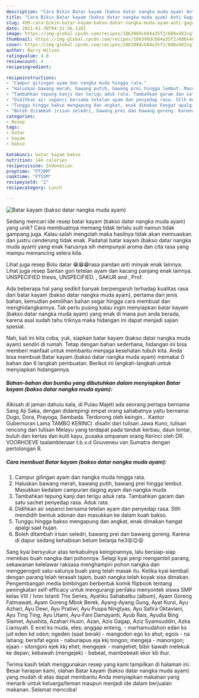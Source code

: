 ```yaml
---
description: "Cara Bikin Batar kayam (bakso datar nangka muda ayam) Anti Gagal"
title: "Cara Bikin Batar kayam (bakso datar nangka muda ayam) Anti Gagal"
slug: 499-cara-bikin-batar-kayam-bakso-datar-nangka-muda-ayam-anti-gagal
date: 2021-01-30T04:31:56.116Z
image: https://img-global.cpcdn.com/recipes/186398dcb84a35f2/680x482cq70/batar-kayam-bakso-datar-nangka-muda-ayam-foto-resep-utama.jpg
thumbnail: https://img-global.cpcdn.com/recipes/186398dcb84a35f2/680x482cq70/batar-kayam-bakso-datar-nangka-muda-ayam-foto-resep-utama.jpg
cover: https://img-global.cpcdn.com/recipes/186398dcb84a35f2/680x482cq70/batar-kayam-bakso-datar-nangka-muda-ayam-foto-resep-utama.jpg
author: Barry Wilson
ratingvalue: 4.8
reviewcount: 4
recipeingredient:

recipeinstructions:
- "Campur gilingan ayam dan nangka muda hingga rata."
- "Haluskan bawang merah, bawang putih, bawang prei hingga lembut. Masukkan kedalam campuran daging ayam dan nangka muda"
- "Tambahkan tepung kanji dan terigu aduk rata. Tambahkan garam dan satu sachet penyedap rasa. Aduk rata."
- "Didihkan air sepanci bersama tetelan ayam dan penyedap rasa. Stlh mendidih bentuk adonan dan masukkan ke dalam kuah bakso."
- "Tunggu hingga bakso mengapung dan angkat, enak dimakan hangat apalgi saat hujan."
- "Boleh ditambah irisan seledri, bawang prei dan bawang goreng. Karena di dapur sedang kehabisan belum belanja he3😝😉😝"
categories:
- Resep
tags:
- batar
- kayam
- bakso

katakunci: batar kayam bakso 
nutrition: 144 calories
recipecuisine: Indonesian
preptime: "PT20M"
cooktime: "PT55M"
recipeyield: "2"
recipecategory: Lunch

---
```



![Batar kayam (bakso datar nangka muda ayam)](https://img-global.cpcdn.com/recipes/186398dcb84a35f2/680x482cq70/batar-kayam-bakso-datar-nangka-muda-ayam-foto-resep-utama.jpg)

Sedang mencari ide resep batar kayam (bakso datar nangka muda ayam) yang unik? Cara membuatnya memang tidak terlalu sulit namun tidak gampang juga. Kalau salah mengolah maka hasilnya tidak akan memuaskan dan justru cenderung tidak enak. Padahal batar kayam (bakso datar nangka muda ayam) yang enak harusnya sih mempunyai aroma dan cita rasa yang mampu memancing selera kita.

Lihat juga resep Bolu datar 😁😁😁rasa pandan anti minyak enak lainnya. Lihat juga resep Santan gori tetelan ayam dan kacang panjang enak lainnya. UNSPECIFIED thesis, UNSPECIFIED. , SAKUR and , Prof.

Ada beberapa hal yang sedikit banyak berpengaruh terhadap kualitas rasa dari batar kayam (bakso datar nangka muda ayam), pertama dari jenis bahan, kemudian pemilihan bahan segar hingga cara membuat dan menghidangkannya. Tak perlu pusing kalau ingin menyiapkan batar kayam (bakso datar nangka muda ayam) yang enak di mana pun anda berada, karena asal sudah tahu triknya maka hidangan ini dapat menjadi sajian spesial.


Nah, kali ini kita coba, yuk, siapkan batar kayam (bakso datar nangka muda ayam) sendiri di rumah. Tetap dengan bahan sederhana, hidangan ini bisa memberi manfaat untuk membantu menjaga kesehatan tubuh kita. Anda bisa membuat Batar kayam (bakso datar nangka muda ayam) memakai 0 bahan dan 6 langkah pembuatan. Berikut ini langkah-langkah untuk menyiapkan hidangannya.

<!--inarticleads1-->

##### Bahan-bahan dan bumbu yang dibutuhkan dalam menyiapkan Batar kayam (bakso datar nangka muda ayam):



Alkisah di jaman dahulu kala, di Pulau Majeti ada seorang pertapa bernama Sang Aji Saka, dengan didampingi empat orang sahabatnya yaitu bernama: Dugo, Dora, Prayoga, Sembada. Terdorong oleh keingin… Kantor Gubernuran Lama TAMBO KERINCI. disalin dari tulisan Jawa Kuno, tulisan rencong dan tulisan Melayu yang terdapat pada tanduk kerbau, daun lontar, buluh dan kertas dan kulit kayu, pusaka simpanan orang Kerinci oleh DR. VOORHOEVE taalambtenaar t.b.v.d Gouveneu van Sumatra dengan pertolongan R. 

<!--inarticleads2-->

##### Cara membuat Batar kayam (bakso datar nangka muda ayam):

1. Campur gilingan ayam dan nangka muda hingga rata.
1. Haluskan bawang merah, bawang putih, bawang prei hingga lembut. Masukkan kedalam campuran daging ayam dan nangka muda
1. Tambahkan tepung kanji dan terigu aduk rata. Tambahkan garam dan satu sachet penyedap rasa. Aduk rata.
1. Didihkan air sepanci bersama tetelan ayam dan penyedap rasa. Stlh mendidih bentuk adonan dan masukkan ke dalam kuah bakso.
1. Tunggu hingga bakso mengapung dan angkat, enak dimakan hangat apalgi saat hujan.
1. Boleh ditambah irisan seledri, bawang prei dan bawang goreng. Karena di dapur sedang kehabisan belum belanja he3😝😉😝


Sang kyai bersyukur atas terkabulnya keinginannya, lalu bersiap-siap menebas buah nangka dari pohonnya. Selagi kyai pergi mengambil parang, sekawanan kelelawar raksasa menghampiri pohon nangka dan menggerogoti satu-satunya buah yang telah masak itu. Ketika kyai kembali dengan parang telah terasah tajam, buah nangka telah koyak sisa dimakan. Pengembangan media bimbingan berbentuk komik flipbook tentang peningkatan self-efficacy untuk mengurangi perilaku menyontek siswa SMP kelas VIII / Ivon Istanti The Series, Ayahku Sahabatku (album), Ayam Goreng Fatmawati, Ayam Goreng Mbok Berek, Ayang-Ayang Gung, Ayat Kursi, Ayu Azhari, Ayu Dewi, Ayu Pratiwi, Ayu Puspa Ningtyas, Ayu Safira Oktaviani, Ayu Ting Ting, Ayu Utami, Ayu-Fani Damayanti, Ayub Rais, Ayudia Bing Slamet, Ayushita, Azahari Husin, Azan, Azis Gagap, Aziz Syamsuddin, Azka Liansyah. E ecel ks muda, eles; anggap enteng, - marhamudahon edan ks juit eden kd odon; ngeden (saat berak) - mangodon ego ks ahut; egois - na lahang; bersifat egois - naburiapus eja kkj tongon; mengeja - manongon; ejaan - sitongoni ejek kkj ehet; mengejek - mangehet; bibir bawah melekuk ke depan, kebawah (mengejek) - bebeat, mambebeati ekor kb ihur. 

Terima kasih telah menggunakan resep yang kami tampilkan di halaman ini. Besar harapan kami, olahan Batar kayam (bakso datar nangka muda ayam) yang mudah di atas dapat membantu Anda menyiapkan makanan yang menarik untuk keluarga/teman maupun menjadi ide dalam berjualan makanan. Selamat mencoba!
